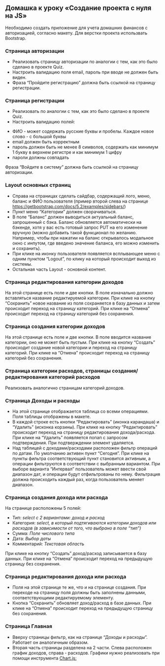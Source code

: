## Домашка к уроку «Создание проекта с нуля на JS»

Необходимо создать приложение для учета домашних финансов с авторизацией, согласно макету.
Для верстки проекта использвать Bootstrap.

### Страница авторизации
* Реализовать страницу авторизации по аналогии с тем, как это было сделано в проекте Quiz.
* Настроить валидацию поля email, пароль при вводе не должен быть виден.
* Фраза “Пройдите регистрацию” должна быть ссылкой на страницу регистрации.

### Страница регистрации
* Реализовать по аналогии с тем, как это было сделано в проекте Quiz.
* Настроить валидацию полей:
+ ФИО - может содержать русские буквы и пробелы. Каждое новое слово - с большой буквы
+ email должен быть корректным
+ пароль должен быть не менее 8 символов, содержать как минимум 1 букву в верхнем регистре и как минимум 1 цифру
+ пароли должны совпадать

Фраза “Войдите в систему” должна быть ссылкой на страницу авторизации.

### Layout основных страниц
* Справа на страницах сделать сайдбар, содержащий лого, меню, баланс и ФИО пользователя (пример второй слева на странице https://getbootstrap.com/docs/5.2/examples/sidebars/)
* Пункт меню “Категории” должен сворачиваться.
* В поле “Баланс” должен выводиться актуальный баланс, запрошенный с бэка. Баланс обновляется автоматически на бэкенде, хотя у вас есть готовый запрос PUT на его изменение вручную (можно добавить такой функционал по желанию. Например, чтобы при нажатии на баланс открывалось модальное окно с инпутом, где введено значение баланса, его можно изменить и сохранить).
* При клике на иконку пользователя появляется всплывающее меню с одним пунктом “Logout”, по клику на который происходит выход из системы.
* Остальная часть Layout - основной контент.

### Страница редактирования категории доходов
На этой странице есть поле и две кнопки. В поле изначально должно вставляться название редактируемой категории. При клике на кнопку “Сохранить” новое название из поля сохраняется в базу данных и затем происходит переход на страницу категорий. При клике на “Отмена” происходит переход на страницу категорий без сохранения.

### Страница создания категории доходов
На этой странице есть поле и две кнопки. В поле вводится название категории, оно не может быть пустым. При клике на кнопку “Создать” происходит создание новой категории и переход на страницу категорий. При клике на “Отмена” происходит переход на страницу категорий без сохранения.

### Страница категории расходов, страницы создания/редактирования категорий расходов
Реализовать аналогично страницам категорий доходов. 

### Страница Доходы и расходы
* На этой странице отображается таблица со всеми операциями. Поля таблицы отображены в макете.
* В каждой строке есть кнопки “Редактировать” (иконка карандаша) и “Удалить” (исконка корзины). При клике на кнопку “Редактировать” происходит переход на страницу редактирования дохода/расхода. При клике на “Удалить” появляется попап с запросом подтверждения. При подтверждении элемент удаляется.
* Над таблицей с доходами/расходами расположен фильтр операций по датам. По умолчанию активен пункт “Сегодня”. При клике на пункты фильтра соответствующий пункт становится активным, а операции фильтруются в соответствии с выбранным вариантом. При выборе варианта “Интервал” пользователь может ввести свой диапазон дат, и операции будут отфильтрованы по нему. Фильтрация должна происходить каждый раз, когда пользователь меняет диапазон.

### Страница создания дохода или расхода
На странице расположены 5 полей:
* Тип:
*select с 2 вариантами: доход и расход*
* Категория: 
*select, в который подтягиваются категории доходов или расходов (в зависимости от того, что выбрано в поле “тип”)*
* Сумма: 
*Поле числового типа*
* Дата:
*Выбор даты*
* Комментарий:
*Текстовая область*

При клике на кнопку “Создать” доход/расход записывается в базу данных. При клике на “Отмена” происходит переход на предыдущую страницу без сохранения.

### Страница редактирования дохода или расхода
* Поля на этой странице те же, что и на странице создания. При переходе на страницу поля должны быть заполнены данными, соответствующими редактируемому элементу.
* Кнопка “Сохранить” обновляет доход/расход в базе данных. При клике на “Отмена” происходит переход на предыдущую страницу без сохранения.

### Страница Главная
* Вверху страницы фильтр, как на странице “Доходы и расходы”. Работает он аналогичным образом.
* Вторая часть страницы разделена на 2 части. Слева расположен график доходов, справа - расходов. Графики нужно реализовать при помощи инструмента [Chart.js:](https://www.chartjs.org/docs/latest/samples/other-charts/pie.html "пример и инструкции")  